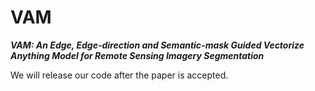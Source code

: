 # VAM

***VAM: An Edge, Edge-direction and Semantic-mask Guided Vectorize Anything Model for Remote Sensing Imagery Segmentation***


We will release our code after the paper is accepted.
